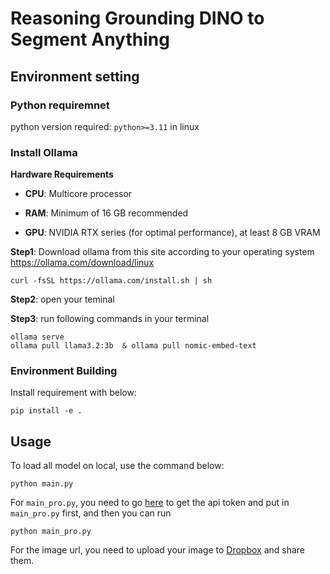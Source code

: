 # Reasoning Grounding DINO to Segment Anything
## Environment setting

### Python requiremnet
python version required: `python>=3.11` in linux

### Install Ollama

**Hardware Requirements**

- **CPU**: Multicore processor

- **RAM**: Minimum of 16 GB recommended

- **GPU**: NVIDIA RTX series (for optimal performance), at least 8 GB VRAM

**Step1**:
Download ollama from this site according to your operating system
https://ollama.com/download/linux
```
curl -fsSL https://ollama.com/install.sh | sh
```
**Step2**:
open your teminal

**Step3**:
run following commands in your terminal
```
ollama serve
ollama pull llama3.2:3b  & ollama pull nomic-embed-text
```

### Environment Building
Install requirement with below:
```
pip install -e .
```
## Usage
To load all model on local, use the command below:
```
python main.py
```
For `main_pro.py`, you need to go [here](https://cloud.deepdataspace.com/docs#/api/grounding_dino) to get the api token and put in `main_pro.py` first, and then you can run 
```
python main_pro.py
```
For the image url, you need to upload your image to [Dropbox](https://www.dropbox.com/) and share them.